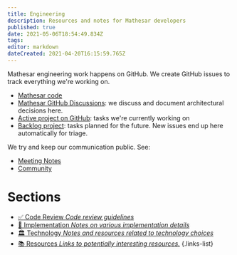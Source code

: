 ```yaml
---
title: Engineering
description: Resources and notes for Mathesar developers
published: true
date: 2021-05-06T18:54:49.834Z
tags: 
editor: markdown
dateCreated: 2021-04-20T16:15:59.765Z
---
```


Mathesar engineering work happens on GitHub. We create GitHub issues to track everything we're working on.

- [Mathesar code](https://github.com/centerofci/mathesar)
- [Mathesar GitHub Discussions](https://github.com/centerofci/mathesar/discussions): we discuss and document architectural decisions here.
- [Active project on GitHub](https://github.com/centerofci/mathesar/projects/1): tasks we're currently working on
- [Backlog project](https://github.com/centerofci/mathesar/projects/2): tasks planned for the future. New issues end up here automatically for triage.

We try and keep our communication public. See:
- [Meeting Notes](/meeting-notes)
- [Community](/community)

# Sections
- [:white_check_mark: Code Review *Code review guidelines*](/engineering/code-review)
- [:wrench: Implementation *Notes on various implementation details*](/engineering/implementation)
- [:classical_building: Technology *Notes and resources related to technology choices*](/engineering/technology)
- [:books: Resources *Links to potentially interesting resources.*](/engineering/resources)
{.links-list}
